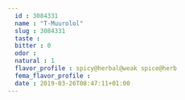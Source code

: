 ```yaml
---
  id : 3084331
  name : "T-Muurolol"
  slug : 3084331
  taste : 
  bitter : 0
  odor : 
  natural : 1
  flavor_profile : spicy@herbal@weak spice@herb
  fema_flavor_profile : 
  date : 2019-03-26T08:47:11+01:00
---
```



